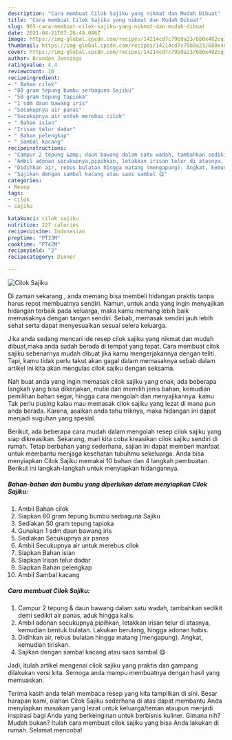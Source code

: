 ```yaml
---
description: "Cara membuat Cilok Sajiku yang nikmat dan Mudah Dibuat"
title: "Cara membuat Cilok Sajiku yang nikmat dan Mudah Dibuat"
slug: 905-cara-membuat-cilok-sajiku-yang-nikmat-dan-mudah-dibuat
date: 2021-04-21T07:26:49.046Z
image: https://img-global.cpcdn.com/recipes/14214cd7c79b9a23/680x482cq70/cilok-sajiku-foto-resep-utama.jpg
thumbnail: https://img-global.cpcdn.com/recipes/14214cd7c79b9a23/680x482cq70/cilok-sajiku-foto-resep-utama.jpg
cover: https://img-global.cpcdn.com/recipes/14214cd7c79b9a23/680x482cq70/cilok-sajiku-foto-resep-utama.jpg
author: Brandon Jennings
ratingvalue: 4.4
reviewcount: 10
recipeingredient:
- " Bahan cilok"
- "80 gram tepung bumbu serbaguna Sajiku"
- "50 gram tepung tapioka"
- "1 sdm daun bawang iris"
- "Secukupnya air panas"
- "Secukupnya air untuk merebus cilok"
- " Bahan isian"
- "Irisan telur dadar"
- " Bahan pelengkap"
- " Sambal kacang"
recipeinstructions:
- "Campur 2 tepung &amp; daun bawang dalam satu wadah, tambahkan sedikit demi sedikit air panas, aduk hingga kalis."
- "Ambil adonan secukupnya,pipihkan, letakkan irisan telur di atasnya, kemudian bentuk bulatan. Lakukan berulang, hingga adonan habis."
- "Didihkan air, rebus bulatan hingga matang (mengapung). Angkat, kemudian tiriskan."
- "Sajikan dengan sambal kacang atau saos sambal 😋"
categories:
- Resep
tags:
- cilok
- sajiku

katakunci: cilok sajiku 
nutrition: 227 calories
recipecuisine: Indonesian
preptime: "PT33M"
cooktime: "PT42M"
recipeyield: "2"
recipecategory: Dinner

---
```



![Cilok Sajiku](https://img-global.cpcdn.com/recipes/14214cd7c79b9a23/680x482cq70/cilok-sajiku-foto-resep-utama.jpg)

Di zaman  sekarang , anda memang bisa membeli hidangan praktis tanpa harus repot membuatnya sendiri. Namun, untuk anda yang ingin menyajikan hidangan terbaik pada keluarga, maka kamu memang lebih baik memasaknya dengan tangan sendiri. Sebab, memasak sendiri jauh lebih sehat serta dapat menyesuaikan sesuai selera keluarga.

Jika anda sedang mencari ide resep cilok sajiku yang nikmat dan mudah dibuat,maka anda sudah berada di tempat yang tepat. Cara membuat cilok sajiku  sebenarnya mudah dibuat jika kamu mengerjakannya dengan teliti. Tapi, kamu tidak perlu takut akan gagal dalam memasaknya 
sebab dalam artikel ini kita akan mengulas cilok sajiku dengan seksama.  



Nah buat anda yang ingin memasak cilok sajiku yang enak, ada beberapa langkah yang bisa dikerjakan, mulai dari memilih jenis bahan, kemudian pemilihan bahan segar, hingga cara mengolah dan menyajikannya. kamu Tak perlu pusing kalau mau memasak cilok sajiku yang lezat di mana pun anda berada. Karena, asalkan anda  tahu triknya, maka hidangan ini dapat menjadi suguhan yang spesial.

Berikut, ada beberapa cara mudah dalam mengolah resep cilok sajiku yang siap dikreasikan. Sekarang, mari kita coba kreasikan cilok sajiku sendiri di rumah. Tetap berbahan yang sederhana, sajian ini dapat memberi manfaat untuk membantu menjaga kesehatan tubuhmu sekeluarga. Anda bisa menyiapkan Cilok Sajiku memakai 10 bahan dan 4 langkah pembuatan. Berikut ini langkah-langkah untuk menyiapkan hidangannya.

<!--inarticleads1-->

##### Bahan-bahan dan bumbu yang diperlukan dalam menyiapkan Cilok Sajiku:

1. Ambil  Bahan cilok
1. Siapkan 80 gram tepung bumbu serbaguna Sajiku
1. Sediakan 50 gram tepung tapioka
1. Gunakan 1 sdm daun bawang iris
1. Sediakan Secukupnya air panas
1. Ambil Secukupnya air untuk merebus cilok
1. Siapkan  Bahan isian
1. Siapkan Irisan telur dadar
1. Siapkan  Bahan pelengkap
1. Ambil  Sambal kacang




<!--inarticleads2-->

##### Cara membuat Cilok Sajiku:

1. Campur 2 tepung &amp; daun bawang dalam satu wadah, tambahkan sedikit demi sedikit air panas, aduk hingga kalis.
1. Ambil adonan secukupnya,pipihkan, letakkan irisan telur di atasnya, kemudian bentuk bulatan. Lakukan berulang, hingga adonan habis.
1. Didihkan air, rebus bulatan hingga matang (mengapung). Angkat, kemudian tiriskan.
1. Sajikan dengan sambal kacang atau saos sambal 😋




Jadi, itulah artikel mengenai  cilok sajiku  yang praktis dan gampang dilakukan versi kita. Semoga anda mampu membuatnya dengan hasil yang memuaskan. 

Terima kasih anda telah membaca resep yang kita tampilkan di sini. Besar harapan kami, olahan  Cilok Sajiku sederhana di atas dapat membantu Anda menyiapkan masakan yang lezat untuk keluarga/teman ataupun menjadi inspirasi bagi Anda yang berkeinginan untuk berbisnis kuliner. Gimana nih? Mudah bukan? Itulah cara membuat cilok sajiku yang bisa Anda lakukan di rumah. Selamat mencoba!

